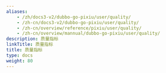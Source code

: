 ```yaml
---
aliases:
    - /zh/docs3-v2/dubbo-go-pixiu/user/quality/
    - /zh-cn/docs3-v2/dubbo-go-pixiu/user/quality/
    - /zh-cn/overview/reference/pixiu/user/quality/
    - /zh-cn/overview/mannual/dubbo-go-pixiu/user/quality/
description: 质量指标
linkTitle: 质量指标
title: 质量指标
type: docs
weight: 80
---
```

